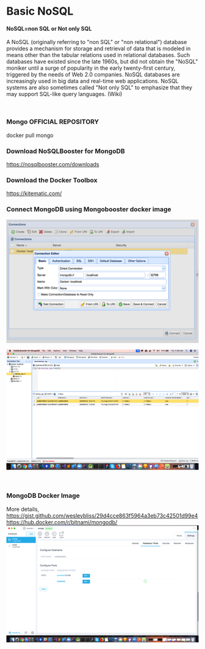 # Basic NoSQL

#### NoSQL=non SQL or Not only SQL
A NoSQL (originally referring to "non SQL" or "non relational") database provides a mechanism for storage and retrieval of data that is modeled in means other than the tabular relations used in relational databases. Such databases have existed since the late 1960s, but did not obtain the "NoSQL" moniker until a surge of popularity in the early twenty-first century, triggered by the needs of Web 2.0 companies. NoSQL databases are increasingly used in big data and real-time web applications. NoSQL systems are also sometimes called "Not only SQL" to emphasize that they may support SQL-like query languages. (Wiki)

<br />

### Mongo OFFICIAL REPOSITORY
docker pull mongo

### Download NoSQLBooster for MongoDB
https://nosqlbooster.com/downloads


### Download the Docker Toolbox
https://kitematic.com/



### Connect MongoDB using Mongobooster docker image
![alt text](https://github.com/shahedbd/BasicNoSQL/blob/master/Resources/Snip20180802_1.png)
<br />

![alt text](https://github.com/shahedbd/BasicNoSQL/blob/master/Resources/Snip20180802_2.png)

<br />


### MongoDB Docker Image
More details, <br />
https://gist.github.com/wesleybliss/29d4cce863f5964a3eb73c42501d99e4  <br />
https://hub.docker.com/r/bitnami/mongodb/
![alt text](https://github.com/shahedbd/BasicNoSQL/blob/master/Resources/Snip20180802_3.png)
<br />
